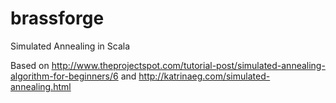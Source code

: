 # brassforge
Simulated Annealing in Scala

Based on http://www.theprojectspot.com/tutorial-post/simulated-annealing-algorithm-for-beginners/6 and http://katrinaeg.com/simulated-annealing.html
